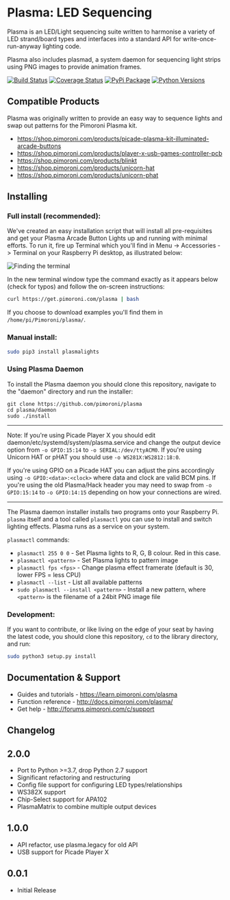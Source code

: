 # Plasma: LED Sequencing

Plasma is an LED/Light sequencing suite written to harmonise a variety of LED strand/board types and interfaces into a standard API for write-once-run-anyway lighting code.

Plasma also includes plasmad, a system daemon for sequencing light strips using PNG images to provide animation frames.

[![Build Status](https://travis-ci.com/pimoroni/plasma.svg?branch=master)](https://travis-ci.com/pimoroni/plasma)
[![Coverage Status](https://coveralls.io/repos/github/pimoroni/plasma/badge.svg?branch=master)](https://coveralls.io/github/pimoroni/plasma?branch=master)
[![PyPi Package](https://img.shields.io/pypi/v/plasmalights.svg)](https://pypi.python.org/pypi/plasmalights)
[![Python Versions](https://img.shields.io/pypi/pyversions/plasmalights.svg)](https://pypi.python.org/pypi/plasmalights)

## Compatible Products

Plasma was originally written to provide an easy way to sequence lights and swap out patterns for the Pimoroni Plasma kit.

- https://shop.pimoroni.com/products/picade-plasma-kit-illuminated-arcade-buttons
- https://shop.pimoroni.com/products/player-x-usb-games-controller-pcb
- https://shop.pimoroni.com/products/blinkt
- https://shop.pimoroni.com/products/unicorn-hat
- https://shop.pimoroni.com/products/unicorn-phat

## Installing

### Full install (recommended):

We've created an easy installation script that will install all pre-requisites and get your Plasma Arcade Button Lights
up and running with minimal efforts. To run it, fire up Terminal which you'll find in Menu -> Accessories -> Terminal
on your Raspberry Pi desktop, as illustrated below:

![Finding the terminal](http://get.pimoroni.com/resources/github-repo-terminal.png)

In the new terminal window type the command exactly as it appears below (check for typos) and follow the on-screen instructions:

```bash
curl https://get.pimoroni.com/plasma | bash
```

If you choose to download examples you'll find them in `/home/pi/Pimoroni/plasma/`.

### Manual install:

```bash
sudo pip3 install plasmalights
```

### Using Plasma Daemon

To install the Plasma daemon you should clone this repository, navigate to the "daemon" directory and run the installer:

```
git clone https://github.com/pimoroni/plasma
cd plasma/daemon
sudo ./install
```

---

Note: If you're using Picade Player X you should edit daemon/etc/systemd/system/plasma.service and change the output device option from `-o GPIO:15:14` to `-o SERIAL:/dev/ttyACM0`. If you're using Unicorn HAT or pHAT you should use `-o WS281X:WS2812:18:0`.

If you're using GPIO on a Picade HAT you can adjust the pins accordingly using `-o GPIO:<data>:<clock>` where data and clock are valid BCM pins. If you're using the old Plasma/Hack header you may need to swap from `-o GPIO:15:14` to `-o GPIO:14:15` depending on how your connections are wired.

---

The Plasma daemon installer installs two programs onto your Raspberry Pi. `plasma` itself and a tool called `plasmactl` you can use to install and switch lighting effects. Plasma runs as a service on your system.

`plasmactl` commands:

* `plasmactl 255 0 0` - Set Plasma lights to R, G, B colour. Red in this case.
* `plasmactl <pattern>` - Set Plasma lights to pattern image
* `plasmactl fps <fps>` - Change plasma effect framerate (default is 30, lower FPS = less CPU)
* `plasmactl --list` - List all available patterns
* `sudo plasmactl --install <pattern>` - Install a new pattern, where `<pattern>` is the filename of a 24bit PNG image file

### Development:

If you want to contribute, or like living on the edge of your seat by having the latest code, you should clone this repository, `cd` to the library directory, and run:

```bash
sudo python3 setup.py install
```

## Documentation & Support

* Guides and tutorials - https://learn.pimoroni.com/plasma
* Function reference - http://docs.pimoroni.com/plasma/
* Get help - http://forums.pimoroni.com/c/support

## Changelog

2.0.0
-----

* Port to Python >=3.7, drop Python 2.7 support
* Significant refactoring and restructuring
* Config file support for configuring LED types/relationships
* WS382X support
* Chip-Select support for APA102
* PlasmaMatrix to combine multiple output devices

1.0.0
-----

* API refactor, use plasma.legacy for old API
* USB support for Picade Player X

0.0.1
-----

* Initial Release

